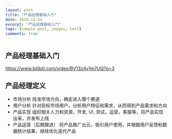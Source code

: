 ```yaml
---
layout: post
title: "产品经理基础入门"
date: 2018-12-24
excerpt: "产品经理基础入门"
tags: [sample post, images, test]
comments: true
---
```


## 产品经理基础入门
https://www.bilibili.com/video/BV13z4y1m7UQ?p=3

## 产品经理定义

* 市场分析
 找准市场方向，确定进入哪个赛道
* 用户分析
 针对目标市场用户，分析用户特征和需求，从而得到产品需求和方向
* 产品实现
组织相关人力和资源，开发, UI, 测试，运营，客服等，将产品实现出来，并发布上线
* 产品运营（后期跟进）
 将产品推广出云，吸引用户使用，并根据用户反馈和数据统计结果，继续优化迭代产品

 